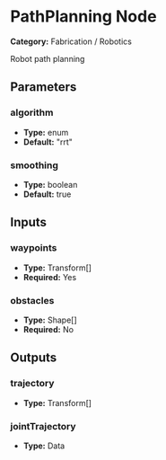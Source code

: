
# PathPlanning Node

**Category:** Fabrication / Robotics

Robot path planning

## Parameters


### algorithm
- **Type:** enum
- **Default:** "rrt"





### smoothing
- **Type:** boolean
- **Default:** true





## Inputs


### waypoints
- **Type:** Transform[]
- **Required:** Yes



### obstacles
- **Type:** Shape[]
- **Required:** No



## Outputs


### trajectory
- **Type:** Transform[]



### jointTrajectory
- **Type:** Data




